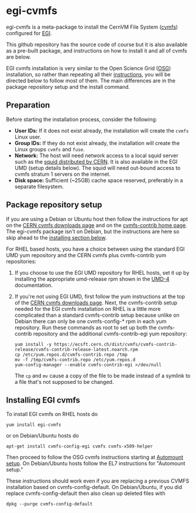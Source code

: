 # egi-cvmfs
egi-cvmfs is a meta-package to install the CernVM File System
([cvmfs](https://cvmfs.readthedocs.io/en/stable/cpt-overview.html))
configured for [EGI](https://www.egi.eu).

This github repository has the source code of course but it is also
available as a pre-built package, and instructions on how to install it
and all of cvmfs are below.

EGI cvmfs installation is very similar to the Open Science Grid
([OSG](https://opensciencegrid.org)) installation, so rather than
repeating all their
[instructions](https://opensciencegrid.org/docs/worker-node/install-cvmfs),
you will be directed below to follow most of them.
The main differences are in the package repository setup and the install
command.

## Preparation

Before starting the installation process, consider the following:

* **User IDs:** If it does not exist already, the installation will
  create the `cvmfs` Linux user.
* **Group IDs:** If they do not exist already, the installation will
  create the Linux groups `cvmfs` and `fuse`.
* **Network:** The host will need network access to a local squid server
  such as the
  [squid distributed by CERN](https://twiki.cern.ch/twiki/bin/view/Frontier/InstallSquid).
  It is also available in the EGI UMD (setup details below).
  The squid will need out-bound access to cvmfs stratum 1 servers on
  the internet.
* **Disk space:** Sufficient (~25GB) cache space reserved, preferably
  in a separate filesystem.

## Package repository setup

If you are using a Debian or Ubuntu host then follow the instructions for
apt on the
[CERN cvmfs downloads page](https://cernvm.cern.ch/portal/filesystem/downloads)
and on the
[cvmfs-contrib home page](https://cvmfs-contrib.github.io).  The egi-cvmfs
package isn't on Debian, but the instructions are here so skip ahead to the
[installing section below](#installing).

For RHEL based hosts, you have a choice between using the standard EGI UMD yum
repository and the CERN cvmfs plus cvmfs-contrib yum repositories:

1.  If you choose to use the EGI UMD repository for RHEL hosts, set it up
    by installing the appropriate umd-release rpm shown in the
    [UMD-4](http://repository.egi.eu/category/umd_releases/distribution/umd-4/)
    documentation.

2.  If you're not using EGI UMD, first follow the yum instructions at the
    top of the [CERN cvmfs downloads
    page](https://cernvm.cern.ch/portal/filesystem/downloads).  Next,
    the cvmfs-contrib setup needed for the EGI cvmfs installation on
    RHEL is a little more complicated than a standard cvmfs-contrib
    setup because unlike on Debian there can only be one cvmfs-config-*
    rpm in each yum repository.  Run these commands as root to set up
    both the cvmfs-contrib repository and the additional
    cvmfs-contrib-egi yum repository:


    ```
    yum install -y https://ecsft.cern.ch/dist/cvmfs/cvmfs-contrib-release/cvmfs-contrib-release-latest.noarch.rpm
    cp /etc/yum.repos.d/cvmfs-contrib.repo /tmp
    mv -f /tmp/cvmfs-contrib.repo /etc/yum.repos.d
    yum-config-manager --enable cvmfs-contrib-egi >/dev/null
    ```

    The `cp` and `mv` cause a copy of the file to be made instead of a
    symlink to a file that's not supposed to be changed.

## <a name="installing"></a>Installing EGI cvmfs

To install EGI cvmfs on RHEL hosts do
```
yum install egi-cvmfs
```
or on Debian/Ubuntu hosts do
```
apt-get install cvmfs-config-egi cvmfs cvmfs-x509-helper
```

Then proceed to follow the OSG cvmfs instructions starting at 
[Automount setup](https://opensciencegrid.org/docs/worker-node/install-cvmfs/#automount-setup).
On Debian/Ubuntu hosts follow the EL7 instructions for "Automount setup."

These instructions should work even if you are replacing a previous
CVMFS installation based on cvmfs-config-default.  On Debian/Ubuntu, if
you did replace cvmfs-config-default then also clean up deleted files
with
```
dpkg --purge cvmfs-config-default
```
